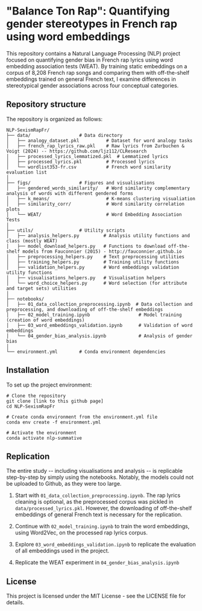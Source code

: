 # "Balance Ton Rap": Quantifying gender stereotypes in French rap using word embeddings

This repository contains a Natural Language Processing (NLP) project focused on quantifying gender bias in French rap lyrics using word embedding association tests (WEAT). By training static embeddings on a corpus of 8,208 French rap songs and comparing them with off-the-shelf embeddings trained on general French text, I examine differences in stereotypical gender associations across four conceptual categories. 

## Repository structure

The repository is organized as follows:

```
NLP-SexismRapFr/
├── data/                  # Data directory
│   ├── analogy_dataset.pkl          # Dataset for word analogy tasks
│   ├── french_rap_lyrics_raw.pkl    # Raw lyrics from Zurbuchen & Voigt (2024) -- https://github.com/ljz112/CLResearch
│   ├── processed_lyrics_lemmatized.pkl  # Lemmatized lyrics 
│   ├── processed_lyrics.pkl         # Processed lyrics
│   └── wordlist353-fr.csv           # French word similarity evaluation list
│
├── figs/                  # Figures and visualisations
│   ├── gendered_words_similarity/   # Word similarity complementary analysis of words with different gendered forms
│   ├── k_means/                     # K-means clustering visualiation
│   ├── similarity_corr/             # Word similarity correlation plots
│   └── WEAT/                        # Word Embedding Association Tests
│
├── utils/                 # Utility scripts
│   ├── analysis_helpers.py         # Analysis utility functions and class (mostly WEAT)
│   ├── model_download_helpers.py   # Functions to download off-the-shelf models from Fauconnier (2015) - http://fauconnier.github.io
│   ├── preprocessing_helpers.py    # Text preprocessing utilities
│   ├── training_helpers.py         # Training utility functions
│   ├── validation_helpers.py       # Word embeddings validation utility functions
│   ├── visualisations_helpers.py   # Visualisation helpers
│   └── word_choice_helpers.py      # Word selection (for attribute and target sets) utilities
│
├── notebooks/
│   ├── 01_data_collection_preprocessing.ipynb  # Data collection and preprocessing, and downloading of off-the-shelf embeddings
│   ├── 02_model_training.ipynb                  # Model training (creation of word embeddings)
│   ├── 03_word_embeddings_validation.ipynb      # Validation of word embeddings
│   └── 04_gender_bias_analysis.ipynb            # Analysis of gender bias
│
└── environment.yml        # Conda environment dependencies
```

## Installation

To set up the project environment:

```
# Clone the repository
git clone [link to this github page]
cd NLP-SexismRapFr

# Create conda environment from the environment.yml file
conda env create -f environment.yml

# Activate the environment
conda activate nlp-summative
```

## Replication

The entire study -- including visualisations and analysis -- is replicable step-by-step by simply using the notebooks.
Notably, the models could not be uploaded to Github, as they were too large. 

1. Start with `01_data_collection_preprocessing.ipynb`. The rap lyrics cleaning is optional, as the preprocessed corpus was pickled in `data/processed_lyrics.pkl`. However, the downloading of off-the-shelf embeddings of general French text is necessary for the replication. 

2. Continue with `02_model_training.ipynb` to train the word embeddings, using Word2Vec, on the processed rap lyrics corpus.

3. Explore `03_word_embeddings_validation.ipynb` to replicate the evaluation of all embeddings used in the project.

4. Replicate the WEAT experiment in `04_gender_bias_analysis.ipynb`

## License

This project is licensed under the MIT License - see the LICENSE file for details.